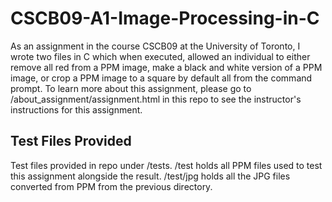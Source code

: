 # CSCB09-A1-Image-Processing-in-C

As an assignment in the course CSCB09 at the University of Toronto, I wrote two files in C which when executed, allowed an individual to either remove all red from a PPM image, make a black and white version of a PPM image, or crop a PPM image to a square by default all from the command prompt. To learn more about this assignment, please go to /about_assignment/assignment.html in this repo to see the instructor's instructions for this assignment. 

## Test Files Provided

Test files provided in repo under /tests. /test holds all PPM files used to test this assignment alongside the result. /test/jpg holds all the JPG files converted from PPM from the previous directory.
